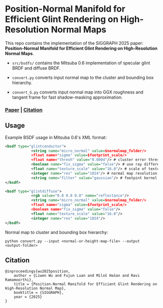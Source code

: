 # Position-Normal Manifold for Efficient Glint Rendering on High-Resolution Normal Maps
This repo contains the implementation of the SIGGRAPH 2025 paper: **Position-Normal Manifold for Efficient Glint Rendering on High-Resolution Normal Maps**.

- `src/bsdfs/` contains the Mitsuba 0.6 implementation of specular glint BRDF and diffuse BRDF.

- `convert.py` converts input normal map to the cluster and bounding box hierarchy.

- `convert_G.py` converts input normal map into GGX roughness and tangent frame for fast shadow-masking approximation.

### [Paper](https://arxiv.org/abs/2505.08985) | [Citation](#citation)



## Usage

Example BSDF usage in Mitsuba 0.6's XML format:

`````` xml
<bsdf type="glintconductor">
            <string name="micro_normal" value=$normalmap_folder/>
            <float name="sigma" value=$footprint_scale/>
            <float name="thresh" value="0.0004"/> # cluster error threshold
            <boolean name="fix_sigma" value="false"/> # use ray differential for footprint estimation
            <float name="texture_scale" value="16.0"/> # scale of texture
            <integer name="res" value="1024"/> # normal map resolution
            <string name="filter" value="gaussian"/> # footpint kernel type (gaussian|disk|box)
</bsdf>

<bsdf type="glintdiffuse">
            <rgb value="0.8 0.8 0.8" name="reflectance"/>
            <string name="micro_normal" value=$normalmap_folder/>
            <float name="sigma" value=$footprint_scale/>
            <boolean name="fix_sigma" value="false"/> 
            <float name="texture_scale" value="16.0"/>
            <integer name="res" value="1024"/>
</bsdf>
``````

Normal map to cluster and bounding box hierarchy:

```shell
python convert.py --input <normal-or-height-map-file> --output <output-folder>
```



## Citation

``````
@inproceedings{wu2025position,
	author = {Liwen Wu and Fujun Luan and Miloš Hašan and Ravi Ramamoorthi},
	title = {Position-Normal Manifold for Efficient Glint Rendering on High-Resolution Normal Map},
	booktitle = {SIGGRAPH},
	year = {2025}
}
``````

